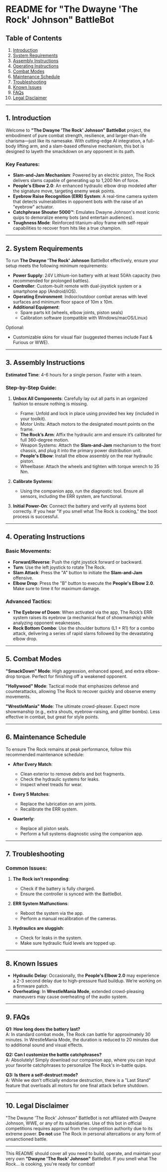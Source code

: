 # README for "The Dwayne 'The Rock' Johnson" BattleBot

## Table of Contents
1. [Introduction](#introduction)
2. [System Requirements](#system-requirements)
3. [Assembly Instructions](#assembly-instructions)
4. [Operating Instructions](#operating-instructions)
5. [Combat Modes](#combat-modes)
6. [Maintenance Schedule](#maintenance-schedule)
7. [Troubleshooting](#troubleshooting)
8. [Known Issues](#known-issues)
9. [FAQs](#faqs)
10. [Legal Disclaimer](#legal-disclaimer)

---

## 1. Introduction

Welcome to **"The Dwayne 'The Rock' Johnson" BattleBot** project, the embodiment of pure combat strength, resilience, and larger-than-life charisma—just like its namesake. With cutting-edge AI integration, a full-body lifting arm, and a slam-based offensive mechanism, this bot is designed to layeth the smackdown on any opponent in its path. 

### Key Features:
- **Slam-and-Jam Mechanism**: Powered by an electric piston, The Rock delivers slams capable of generating up to 1,200 Nm of force.
- **People's Elbow 2.0**: An enhanced hydraulic elbow drop modeled after the signature move, targeting enemy weak points.
- **Eyebrow Raise Recognition (ERR) System**: A real-time camera system that detects vulnerabilities in opponent bots with the raise of an "eyebrow" actuator.
- **Catchphrase Shouter 5000™**: Emulates Dwayne Johnson's most iconic quips to demoralize enemy bots (and entertain audiences).
- **Toughness Mode**: Reinforced titanium-alloy frame with self-repair capabilities to recover from hits like a true champion.

---

## 2. System Requirements

To run **The Dwayne 'The Rock' Johnson** BattleBot effectively, ensure your setup meets the following minimum requirements:

- **Power Supply**: 24V Lithium-ion battery with at least 50Ah capacity (two recommended for prolonged battles).
- **Controller**: Custom-built remote with dual-joystick system or a smartphone app (Android/iOS).
- **Operating Environment**: Indoor/outdoor combat arenas with level surfaces and minimum floor space of 10m x 10m.
- **Additional Equipment**:
  - Spare parts kit (wheels, elbow joints, piston seals)
  - Calibration software (compatible with Windows/macOS/Linux)
  
Optional:
- Customizable skins for visual flair (suggested themes include Fast & Furious or WWE).

---

## 3. Assembly Instructions

**Estimated Time**: 4-6 hours for a single person. Faster with a team.

### Step-by-Step Guide:
1. **Unbox All Components**: Carefully lay out all parts in an organized fashion to ensure nothing is missing.
   - Frame: Unfold and lock in place using provided hex key (included in your toolkit).
   - Motor Units: Attach motors to the designated mount points on the frame.
   - **The Rock’s Arm**: Affix the hydraulic arm and ensure it’s calibrated for full 360-degree motion.
   - Weapon Systems: Attach the **Slam-and-Jam** mechanism to the front chassis, and plug it into the primary power distribution unit.
   - **People's Elbow**: Install the elbow assembly on the rear hydraulic piston.
   - Wheelbase: Attach the wheels and tighten with torque wrench to 35 Nm.
   
2. **Calibrate Systems**: 
   - Using the companion app, run the diagnostic tool. Ensure all sensors, including the ERR system, are functional.
   
3. **Initial Power-On**: Connect the battery and verify all systems boot correctly. If you hear "If you smell what The Rock is cooking," the boot process is successful.

---

## 4. Operating Instructions

### Basic Movements:
- **Forward/Reverse**: Push the right joystick forward or backward.
- **Turn**: Use the left joystick to rotate The Rock.
- **Slam Attack**: Press the "A" button to initiate the **Slam-and-Jam** offensive.
- **Elbow Drop**: Press the "B" button to execute the **People's Elbow 2.0**. Make sure to time it for maximum damage.

### Advanced Tactics:
- **The Eyebrow of Doom**: When activated via the app, The Rock’s ERR system raises its eyebrow (a mechanical feat of showmanship) while analyzing opponent weaknesses.
- **Rock Bottom Combo**: Use the shoulder buttons (L1 + R1) for a combo attack, delivering a series of rapid slams followed by the devastating elbow drop.

---

## 5. Combat Modes

**"SmackDown" Mode**: High aggression, enhanced speed, and extra elbow-drop torque. Perfect for finishing off a weakened opponent.

**"Hollywood" Mode**: Tactical mode that emphasizes defense and counterattacks, allowing The Rock to recover quickly and observe enemy movements.

**"WrestleMania" Mode**: The ultimate crowd-pleaser. Expect more showmanship (e.g., extra shouts, eyebrow-raising, and glitter bombs). Less effective in combat, but great for style points.

---

## 6. Maintenance Schedule

To ensure The Rock remains at peak performance, follow this recommended maintenance schedule:

- **After Every Match**:
  - Clean exterior to remove debris and bot fragments.
  - Check the hydraulic systems for leaks.
  - Inspect wheel treads for wear.

- **Every 5 Matches**:
  - Replace the lubrication on arm joints.
  - Recalibrate the ERR system.
  
- **Quarterly**:
  - Replace all piston seals.
  - Perform a full systems diagnostic using the companion app.
  
---

## 7. Troubleshooting

### Common Issues:
1. **The Rock isn't responding**: 
   - Check if the battery is fully charged.
   - Ensure the controller is synced with the BattleBot.
   
2. **ERR System Malfunctions**:
   - Reboot the system via the app.
   - Perform a manual recalibration of the cameras.

3. **Hydraulics are sluggish**:
   - Check for leaks in the system.
   - Make sure hydraulic fluid levels are topped up.

---

## 8. Known Issues

- **Hydraulic Delay**: Occasionally, the **People's Elbow 2.0** may experience a 2-3 second delay due to high-pressure fluid buildup. We’re working on a firmware patch.
- **Overheating**: In **WrestleMania Mode**, extended crowd-pleasing maneuvers may cause overheating of the audio system.

---

## 9. FAQs

**Q1: How long does the battery last?**  
A: In standard combat mode, The Rock can battle for approximately 30 minutes. In WrestleMania Mode, the duration is reduced to 20 minutes due to additional sound and visual effects.

**Q2: Can I customize the battle catchphrases?**  
A: Absolutely! Simply download our companion app, where you can input your favorite catchphrases to personalize The Rock's in-battle quips.

**Q3: Is there a self-destruct mode?**  
A: While we don't officially endorse destruction, there is a "Last Stand" feature that overloads all motors for one final attack before shutdown.

---

## 10. Legal Disclaimer

"The Dwayne 'The Rock' Johnson" BattleBot is not affiliated with Dwayne Johnson, WWE, or any of its subsidiaries. Use of this bot in official competitions requires approval from the competition authority due to its extreme power. **Do not** use The Rock in personal altercations or any form of unsanctioned battle.

---

This README should cover all you need to build, operate, and maintain your very own **"Dwayne 'The Rock' Johnson"** BattleBot. If you smell what The Rock... is cooking, you're ready for combat!
